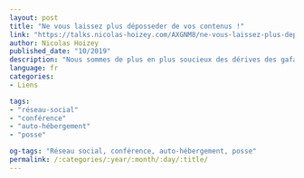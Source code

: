 ```yaml
---
layout: post
title: "Ne vous laissez plus déposseder de vos contenus !"
link: "https://talks.nicolas-hoizey.com/AXGNM8/ne-vous-laissez-plus-deposseder-de-vos-contenus"
author: Nicolas Hoizey
published_date: "10/2019"
description: "Nous sommes de plus en plus soucieux des dérives des gafam et autres acteurs majeurs du web dans l’usage de nos données personnelles ou le contrôle de nos actions. Nous y restons pourtant massivement, par facilité bien sûr (qui n’a jamais loué la facilité de publications sur Medium ?), mais aussi au prétexte que c’est là que nos familles, amis et autres “followers” se trouvent. Nous pensons donc incontournable d’y aller mettre nos contenus, au point de négliger d’autres pistes. […] Ce n’est pas forcément aussi compliqué que beaucoup le pensent, notamment grâce aux pistes et outils déjà référencés ou conçus et proposés par le mouvement indieweb, avec le principe POSSE : Publish (on your) Own Site, Syndicate Elsewhere."
language: fr
categories:
- Liens

tags:
- "réseau-social"
- "conférence"
- "auto-hébergement"
- "posse"

og-tags: "Réseau social, conférence, auto-hébergement, posse"
permalink: /:categories/:year/:month/:day/:title/
---
```

